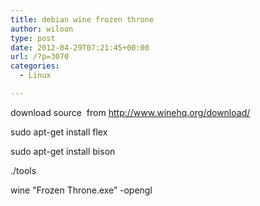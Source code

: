 ```yaml
---
title: debian wine frozen throne
author: wiloon
type: post
date: 2012-04-29T07:21:45+00:00
url: /?p=3070
categories:
  - Linux

---
```

download source  from <http://www.winehq.org/download/>

sudo apt-get install flex

sudo apt-get install bison

./tools

wine "Frozen Throne.exe&#8221; -opengl